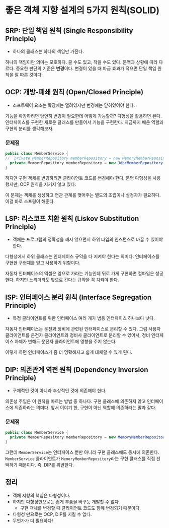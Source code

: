 # 좋은 객체 지향 설계의 5가지 원칙(SOLID)

## SRP: 단일 책임 원칙 (Single Responsibility Principle)

- 하나의 클래스는 하나의 책임만 가진다.

하나의 책임이란 의미는 모호하다. 클 수도 있고, 작을 수도 있다. 문맥과 상황에 따라 다르다. 중요한 판단의 기준은 **변경**이다. 변경이 있을 때 파급 효과가 적으면 단일 책임 원칙을 잘 따른 것이다.

## OCP: 개방-폐쇄 원칙 (Open/Closed Principle)

- 소프트웨어 요소는 확장에는 열려있지만 변경에는 닫혀있어야 한다.

기능을 확장하려면 당연히 변경이 필요한데 어떻게 가능할까? 다형성을 활용하면 된다. 인터페이스를 구현한 새로운 클래스를 만들어서 기능을 구현한다. 지금까지 배운 역할과 구현의 분리를 생각해보자.

### 문제점

```java
public class MemberService {
//  private MemberRepository memberRepository = new MemoryMemberRepository();
  private MemberRepository memberRepository = new JdbcMemberRepository();
}
```

하지만 구현 객체를 변경하려면 클라이언트 코드를 변경해야 한다. 분명 다형성을 사용했지만, OCP 원칙을 지키지 않고 있다.

이 문제는 객체를 생성하고 연관 관계를 맺어주는 별도의 조립이나 설정자가 필요하다. 이걸 바로 스프링이 해준다.

## LSP: 리스코프 치환 원칙 (Liskov Substitution Principle) 

- 객체는 프로그램의 정확성을 깨지 않으면서 하위 타입의 인스턴스로 바꿀 수 있어야 한다.

다형성에서 하위 클래스는 인터페이스 규약을 다 지켜야 한다는 의미다. 인터페이스를 구현한 구현체를 믿고 사용하기 위함이다.

자동차 인터페이스의 엑셀은 앞으로 가라는 기능인데 뒤로 가게 구현하면 컴파일은 성공한다. 하지만 느리더라도 앞으로 간다는 규약을 꼭 치켜야 한다.

## ISP: 인터페이스 분리 원칙 (Interface Segregation Principle) 

- 특정 클라이언트를 위한 인터페이스 여러 개가 범용 인터페이스 하나보다 낫다.

자동차 인터페이스는 운전과 정비에 관련된 인터페이스로 분리할 수 있다. 그럼 사용자 클라이언트를 운전자 클라이언트와 정비사 클라이언트로 분리할 수 있어서, 정비 인터페이스 자체가 변해도 운전자 클라이언트에 영향을 주지 않는다.

이렇게 하면 인터페이스가 좀 더 명확해지고 쉽게 대체할 수 있게 된다.

## DIP: 의존관계 역전 원칙 (Dependency Inversion Principle)

- 구체적인 것이 아니라 추상적인 것에 의존해야 한다.

의존성 주입은 이 원칙을 따르는 방법 중 하나다. 구현 클래스에 의존하지 않고 인터페이스에 의존하라는 의미다. 앞서 이야기 한, 구현이 아닌 역할에 의존하라는 말과 같다.

### 문제점

```java
public class MemberService {
  private MemberRepository memberRepository = new MemoryMemberRepository();
}
```

그런데 `MemberService`는 인터페이스 뿐만 아니라 구현 클래스에도 동시에 의존한다. `MemberService` 클라이언트가 `MemoryMemberRepository`라는 구현 클래스를 직접 선택하기 때문이다. 즉, DIP를 위반한다.

## 정리

- 객체 지향의 핵심은 다형성이다.
- 하지만 다형성만으로는 쉽게 부품을 바꾸듯 개발할 수 없다.
    - 구현 객체를 변경할 때 클라이언트 코드도 함께 변경되기 때문이다.
- 다형성 만으로는 OCP, DIP를 지킬 수 없다.
- 무언가가 더 필요하다!